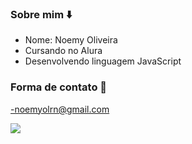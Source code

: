 ### Sobre mim ⬇️

- Nome: Noemy Oliveira
- Cursando no Alura
- Desenvolvendo linguagem JavaScript 

### Forma de contato 📧

-noemyolrn@gmail.com


![](https://tenor.com/pt-BR/search/bts-suga-kiss-gifs)


